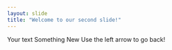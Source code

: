 ```yaml
---
layout: slide
title: "Welcome to our second slide!"
---
```

Your text Something New
Use the left arrow to go back!
